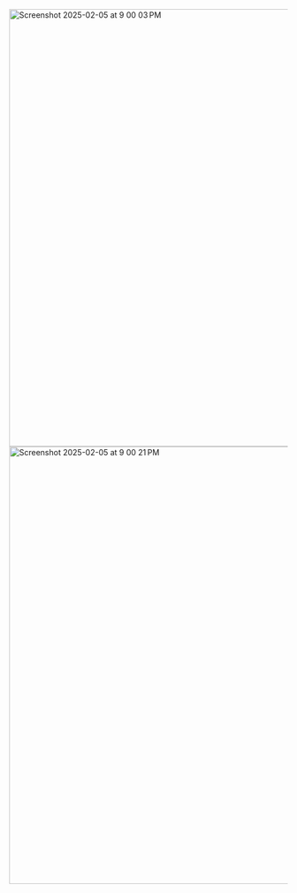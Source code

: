 <img width="790" alt="Screenshot 2025-02-05 at 9 00 03 PM" src="https://github.com/user-attachments/assets/172da205-83d3-4a30-807b-74b42217ce7a" />
<img width="790" alt="Screenshot 2025-02-05 at 9 00 21 PM" src="https://github.com/user-attachments/assets/b2fb9dd7-b621-444c-9886-62a814fe1329" />

